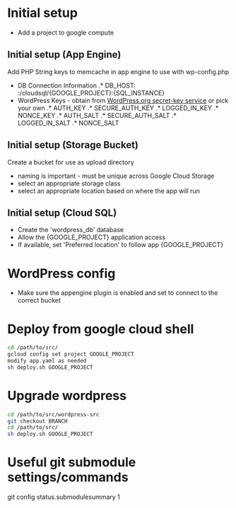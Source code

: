 # Initial setup

* Add a project to google compute

## Initial setup (App Engine)

Add PHP String keys to memcache in app engine to use with wp-config.php

* DB Connection Information
.* DB_HOST: :/cloudsql/{GOOGLE_PROJECT}:{SQL_INSTANCE}
* WordPress Keys - obtain from [WordPress.org secret-key service](https://api.wordpress.org/secret-key/1.1/salt/ "WordPress.org secret-key service") or pick your own
.* AUTH_KEY
.* SECURE_AUTH_KEY
.* LOGGED_IN_KEY
.* NONCE_KEY
.* AUTH_SALT
.* SECURE_AUTH_SALT
.* LOGGED_IN_SALT
.* NONCE_SALT

## Initial setup (Storage Bucket)

Create a bucket for use as upload directory
* naming is important - must be unique across Google Cloud Storage
* select an appropriate storage class
* select an appropriate location based on where the app will run

## Initial setup (Cloud SQL)

* Create the 'wordpress_db' database
* Allow the {GOOGLE_PROJECT} application access
* If available, set 'Preferred location' to follow app {GOOGLE_PROJECT}

# WordPress config

* Make sure the appengine plugin is enabled and set to connect to the correct bucket

# Deploy from google cloud shell

```bash
cd /path/to/src/
gcloud config set project GOOGLE_PROJECT
modify app.yaml as needed
sh deploy.sh GOOGLE_PROJECT
```
  
# Upgrade wordpress

```bash
cd /path/to/src/wordpress-src
git checkout BRANCH
cd /path/to/src/
sh deploy.sh GOOGLE_PROJECT
```

# Useful git submodule settings/commands

git config status.submodulesummary 1

